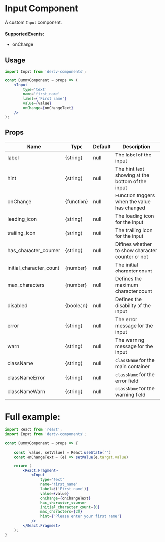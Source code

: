 # Input Component

A custom `Input` component.


#### Supported Events:

-   onChange


## Usage

```jsx
import Input from 'deriv-components';

const DummyComponent = props => (
    <Input 
        type='text'
        name='first_name'
        label={'First name'}
        value={value}
        onChange={onChangeText}
    />
);
```

## Props


| Name                      | Type       | Default  | Description                                           |
| ------------------------- | ---------- | -------- | ----------------------------------------------------- |
| label                     | {string}   | null     | The label of the input                                |
| hint                      | {string}   | null     | The hint text showing at the bottom of the input      |
| onChange                  | {function} | null     | Function triggers when the value has changed          |
| leading_icon              | {string}   | null     | The loading icon for the input                        |
| trailing_icon             | {string}   | null     | The trailing icon for the input                       |
| has\_character\_counter   | {string}   | null     | Difines whether to show character counter or not      |
| initial\_character\_count | {number}   | null     | The initial character count                           |
| max_characters            | {number}   | null     | Defines the maximum character count                   |
| disabled                  | {boolean}  | null     | Defines the disability of the input                   |
| error                     | {string}   | null     | The error message for the input                       |
| warn                      | {string}   | null     | The warning message for the input                     |
| className                 | {string}   | null     | `className` for the main container                    |
| classNameError            | {string}   | null     | `className` for the error field                       |
| classNameWarn             | {string}   | null     | `className` for the warning field                     |


# Full example:

```jsx
import React from 'react';
import Input from 'deriv-components';

const DummyComponent = props => {
    
    const [value, setValue] = React.useState('')
    const onChangeText = (e) => setValue(e.target.value) 

    return (
        <React.Fragment>
            <Input 
                type='text'
                name='first_name'
                label={('First name')}
                value={value}
                onChange={onChangeText}
                has_character_counter
                initial_character_count={0}
                max_characters={20}
                hint={'Please enter your first name'}
            />
        </React.Fragment>
    );
}
```
